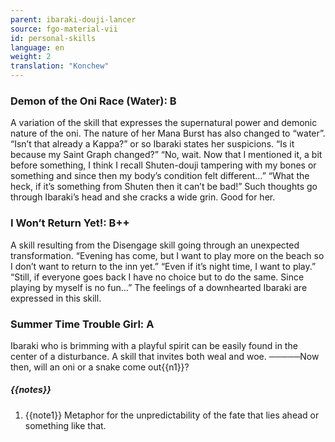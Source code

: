 ```yaml
---
parent: ibaraki-douji-lancer
source: fgo-material-vii
id: personal-skills
language: en
weight: 2
translation: "Konchew"
---
```


### Demon of the Oni Race (Water): B

A variation of the skill that expresses the supernatural power and demonic nature of the oni.
The nature of her Mana Burst has also changed to “water”.
“Isn’t that already a Kappa?” or so Ibaraki states her suspicions.
“Is it because my Saint Graph changed?”
“No, wait. Now that I mentioned it, a bit before something, I think I recall Shuten-douji tampering with my bones or something and since then my body’s condition felt different…”
“What the heck, if it’s something from Shuten then it can’t be bad!” Such thoughts go through Ibaraki’s head and she cracks a wide grin. Good for her.

### I Won’t Return Yet!: B++

A skill resulting from the Disengage skill going through an unexpected transformation.
“Evening has come, but I want to play more on the beach so I don’t want to return to the inn yet.”
“Even if it’s night time, I want to play.”
“Still, if everyone goes back I have no choice but to do the same. Since playing by myself is no fun…”
The feelings of a downhearted Ibaraki are expressed in this skill.

### Summer Time Trouble Girl: A

Ibaraki who is brimming with a playful spirit can be easily found in the center of a disturbance.
A skill that invites both weal and woe.
─────Now then, will an oni or a snake come out{{n1}}?

##### {{notes}}

1. {{note1}} Metaphor for the unpredictability of the fate that lies ahead or something like that.
